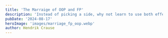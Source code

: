 ```yaml
---
title: 'The Marraige of OOP and FP'
description: 'Instead of picking a side, why not learn to use both effectively?'
pubDate: '2024-08-17'
heroImage: 'images/marriage_fp_oop.webp'
author: Hendrik Crause
---
```

